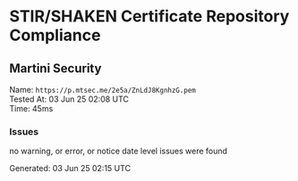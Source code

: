 # STIR/SHAKEN Certificate Repository Compliance

## Martini Security

Name: `https://p.mtsec.me/2e5a/ZnLdJ8KgnhzG.pem`\
Tested At: 03 Jun 25 02:08 UTC\
Time: 45ms

### Issues

no warning, or error, or notice date level issues were found

Generated: 03 Jun 25 02:15 UTC